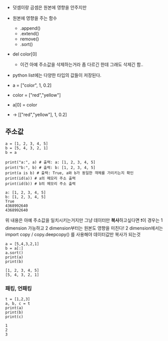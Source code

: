 
- 덧셈이랑 곱셈은 원본에 영향을 안주지만
- 원본에 영향을 주는 함수
	- .append()
	- .extend()
	- remove()
	- .sort()
- del color[0]
	- 이건 아예 주소값을 삭제하는거라 좀 다르긴 한데 그래도 삭제긴 함..

- python list에는 다양한 타입의 값들이 저장된다.
- a = ["color", 1, 0.2]
- color = ["red","yellow"]
- a[0] = color
- -> [["red","yellow"], 1, 0.2]

## 주소값

```python3
a = [1, 2, 3, 4, 5]
b = [5, 4, 3, 2, 1]
b = a

print("a:", a) # 출력: a: [1, 2, 3, 4, 5]
print("b:", b) # 출력: b: [1, 2, 3, 4, 5]
print(a is b) # 출력: True, a와 b가 동일한 객체를 가리키는지 확인
print(id(a)) # a의 메모리 주소 출력
print(id(b)) # b의 메모리 주소 출력
```

```plain
a: [1, 2, 3, 4, 5]
b: [1, 2, 3, 4, 5]
True
4368992640
4368992640
```

위 내용은 아예 주소값을 일치시키는거지만 그냥 데이터만 **복사**하고싶다면
❗️이 경우는 1 dimension 가능하고 2 dimension부터는 원본도 영향을 미친다!
	2 dimension에서는 import copy / copy.deepcopy() 를 사용해야 데이터값만 복사가 되는것

```python3
a = [5,4,3,2,1]
b = a[:]
a.sort()
print(a)
print(b)
```

```text
[1, 2, 3, 4, 5]
[5, 4, 3, 2, 1]
```

### 패킹, 언패킹
```python3
t = [1,2,3]
a, b, c = t
print(a)
print(b)
print(c)
```

```text
1
2
3
```